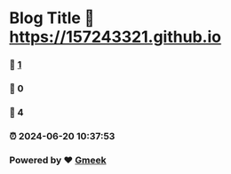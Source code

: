 # Blog Title :link: https://157243321.github.io 
### :page_facing_up: [1](https://157243321.github.io/tag.html) 
### :speech_balloon: 0 
### :hibiscus: 4 
### :alarm_clock: 2024-06-20 10:37:53 
### Powered by :heart: [Gmeek](https://github.com/Meekdai/Gmeek)
